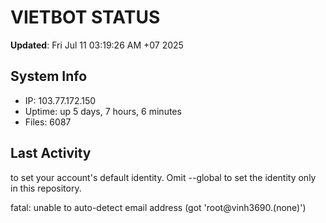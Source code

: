 # VIETBOT STATUS
**Updated**: Fri Jul 11 03:19:26 AM +07 2025

## System Info
- IP: 103.77.172.150
- Uptime: up 5 days, 7 hours, 6 minutes
- Files: 6087

## Last Activity

to set your account's default identity.
Omit --global to set the identity only in this repository.

fatal: unable to auto-detect email address (got 'root@vinh3690.(none)')
